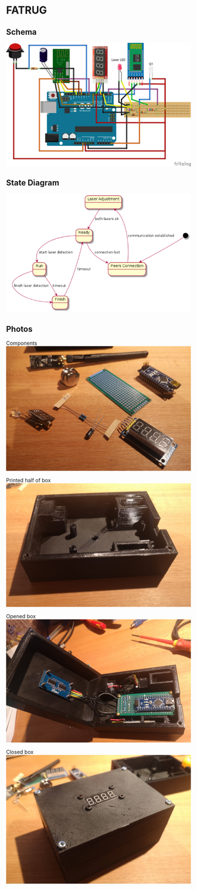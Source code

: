 # FATRUG

## Schema
![Schema](/doc/img/schema_bb.png)

## State Diagram

![State diagram](/doc/img/state_diagram.png)

## Photos

Components
![Components](/doc/img/04_real.jpg)

Printed half of box
![Half of box](/doc/img/02_real.jpg)

Opened box
![Opened box](/doc/img/03_real.jpg)

Closed box
![Closed box](/doc/img/01_real.jpg)